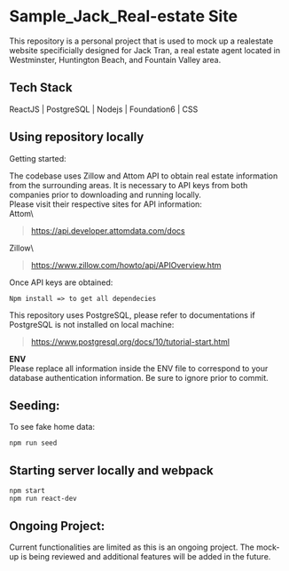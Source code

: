 # Sample_Jack_Real-estate Site

This repository is a personal project that is used to mock up a realestate website specificially designed for Jack Tran, a real estate agent located in Westminster, Huntington Beach, and Fountain Valley area.

## Tech Stack
ReactJS | PostgreSQL | Nodejs | Foundation6 | CSS 

## Using repository locally
Getting started:

The codebase uses Zillow and Attom API to obtain real estate information from the surrounding areas. It is necessary to API keys from both companies prior to downloading and running locally.\
Please visit their respective sites for API information:\
Attom\
> https://api.developer.attomdata.com/docs 

Zillow\ 
> https://www.zillow.com/howto/api/APIOverview.htm

Once API keys are obtained:
```
Npm install => to get all dependecies
```
This repository uses PostgreSQL, please refer to documentations if PostgreSQL is not installed on local machine:
> https://www.postgresql.org/docs/10/tutorial-start.html

**ENV**\
Please replace all information inside the ENV file to correspond to your database authentication information. Be sure to ignore prior to commit. 

## Seeding:
To see fake home data:
```
npm run seed
```

## Starting server locally and webpack
```
npm start
npm run react-dev
```

## Ongoing Project: 
Current functionalities are limited as this is an ongoing project. The mock-up is being reviewed and additional features will be added in the future. 

